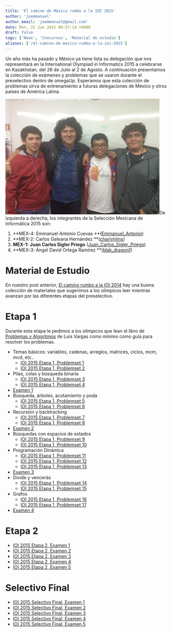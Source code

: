 ```yaml
---
title: 'El camino de México rumbo a la IOI 2015'
author: 'joemmanuel'
author_email: 'joemmanuel@gmail.com'
date: Mon, 22 Jun 2015 00:57:14 +0000
draft: false
tags: ['News', 'Concursos', 'Material de estudio']
aliases: ['/el-camino-de-mexico-rumbo-a-la-ioi-2015']
---
```


Un año más ha pasado y México ya tiene lista su delegación que nos representará en la International Olympiad in Informatics 2015 a celebrarse en Kazakhstan, del 26 de Julio al 2 de Agosto. A continuación presentamos la colección de exámenes y problemas que se usaron durante el preselectivo dentro de omegaUp. Esperamos que esta colección de problemas sirva de entrenamiento a futuras delegaciones de México y otros países de América Latina.

[![Selección 2015 México ](/images/ioi2015.jpg)](/images/ioi2015.jpg)De izquierda a derecha, los integrantes de la Selección Mexicana de Informática 2015 son:

1.  **MEX-4: Emmanuel Antonio Cuevas **([Emmanuel\_Antonio](https://omegaup.com/profile/Emmanuel_Antonio))
2.  **MEX-2: Carlos Galeana Hernández **([charlyhlms](https://omegaup.com/profile/charlyhlms))
3.  **MEX-1:** **Juan Carlos Sigler Priego** ([Juan\_Carlos\_Sigler\_Priego](https://omegaup.com/profile/Juan_Carlos_Sigler_Priego))
4.  **MEX-3: Ángel David Ortega Ramírez **([blak\_dragon1](https://omegaup.com/profile/blak_dragon1))

Material de Estudio
===================

En nuestro post anterior, [El camino rumbo a la IOI 2014](http://blog.omegaup.com/2014/05/el-camino-rumbo-a-la-ioi-2014/) hay una buena colección de materiales que sugerimos a los olímpicos leer mientras avanzan por las diferentes etapas del preselectivo.

**Etapa 1**
===========

Durante esta etapa le pedimos a los olímpicos que lean el libro de [Problemas y Algoritmos](https://omegaup.com/img/libropre3.pdf) de Luis Vargas como mínimo como guía para resolver los problemas.

*   Temas básicos: variables, cadenas, arreglos, matrices, ciclos, mcm, mcd, etc..
    *   [IOI 2015 Etapa 1, Problemset 1](https://omegaup.com/arena/IOI2015E1P1/practice/)
    *   [IOI 2015 Etapa 1, Problemset 2](https://omegaup.com/arena/IOI2015E1P2/practice/)
*   Pilas, colas y búsqueda binaria
    *   [IOI 2015 Etapa 1, Problemset 3](https://omegaup.com/arena/IOI2015E1P3/practice/)
    *   [IOI 2015 Etapa 1, Problemset 4](https://omegaup.com/arena/IOI2015E1P4/practice/)
*   [Examen 1](https://omegaup.com/arena/IOI2015E1E1/practice/)
*   Búsqueda, árboles, acotamiento y poda
    *   [IOI 2015 Etapa 1, Problemset 5](https://omegaup.com/arena/IOI2015E1P5/practice/)
    *   [IOI 2015 Etapa 1, Problemset 6](https://omegaup.com/arena/IOI2015E1P6/practice/)
*   Recursión y backtracking
    *   [IOI 2015 Etapa 1, Problemset 7](https://omegaup.com/arena/IOI2015E1P7/practice/)
    *   [IOI 2015 Etapa 1, Problemset 8](https://omegaup.com/arena/IOI2015E1P8/practice/)
*   [Examen 2](https://omegaup.com/arena/IOI2015E1E2/practice/)
*   Búsquedas con espacios de estados
    *   [IOI 2015 Etapa 1, Problemset 9](https://omegaup.com/arena/IOI2015E1P9/practice/)
    *   [IOI 2015 Etapa 1, Problemset 10](https://omegaup.com/arena/IOI2015E1P10/practice/)
*   Programación Dinámica
    *   [IOI 2015 Etapa 1, Problemset 11](https://omegaup.com/arena/IOI2015E1P11/practice/)
    *   [IOI 2015 Etapa 1, Problemset 12](https://omegaup.com/arena/IOI2015E1P12/practice/)
    *   [IOI 2015 Etapa 1, Problemset 13](https://omegaup.com/arena/IOI2015E1P13/practice/)
*   [Examen 3](https://omegaup.com/arena/IOI2015E1E3/practice/)
*   Divide y vencerás
    *   [IOI 2015 Etapa 1, Problemset 14](https://omegaup.com/arena/IOI2015E1P14/practice/)
    *   [IOI 2015 Etapa 1, Problemset 15](https://omegaup.com/arena/IOI2015E1P15/practice/)
*   Grafos
    *   [IOI 2015 Etapa 1, Problemset 16](https://omegaup.com/arena/IOI2015E1P16/practice/)
    *   [IOI 2015 Etapa 1, Problemset 17](https://omegaup.com/arena/IOI2015E1P17/practice/)
*   [Examen 4](https://omegaup.com/arena/IOI2015E1E4/practice/)

**Etapa 2**
===========

*   [IOI 2015 Etapa 2, Examen 1](https://omegaup.com/arena/IOI2015E2E1/practice/)
*   [IOI 2015 Etapa 2, Examen 2](https://omegaup.com/arena/IOI2015E2E2/practice/)
*   [IOI 2015 Etapa 2, Examen 3](https://omegaup.com/arena/IOI2015E2E3/practice/)
*   [IOI 2015 Etapa 2, Examen 4](https://omegaup.com/arena/IOI2015E2E4/practice/)
*   [IOI 2015 Etapa 2, Examen 5](https://omegaup.com/arena/IOI2015E2E5/practice/)

Selectivo Final
===============

*   [IOI 2015 Selectivo Final, Examen 1](https://omegaup.com/arena/IOI2015EFE1/practice/)
*   [IOI 2015 Selectivo Final, Examen 2](https://omegaup.com/arena/IOI2015EFE2/practice/)
*   [IOI 2015 Selectivo Final, Examen 3](https://omegaup.com/arena/IOI2015EFE3/practice/)
*   [IOI 2015 Selectivo Final, Examen 4](https://omegaup.com/arena/IOI2015EFE4/practice/)
*   [IOI 2015 Selectivo Final, Examen 5](https://omegaup.com/arena/IOI2015EFE5/practice/)
